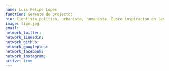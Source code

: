 ```yaml
---
name: Luis Felipe Lopes
function: Gerente de projectos
bio: Cientista político, urbanista, humanista. Busco inspiración en las ideas y prácticas que acumulé trabajando en más de diez países para apoyar la construcción de ciudades inclusivas, diversas y sustentables.
image: lipe.jpg
email:
network_twitter:
network_linkedin:
network_github:
network_googleplus:
network_facebook:
network_instagram:
active: true
---
```

